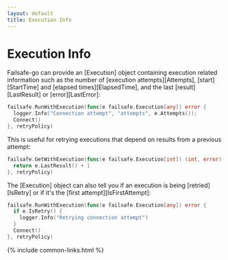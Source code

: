 ```yaml
---
layout: default
title: Execution Info
---
```


# Execution Info

Failsafe-go can provide an [Execution] object containing execution related information such as the number of [execution attempts][Attempts], [start][StartTime] and [elapsed times][ElapsedTime], and the last [result][LastResult] or [error][LastError]:

```go
failsafe.RunWithExecution(func(e failsafe.Execution[any]) error {
  logger.Info("Connection attempt", "attempts", e.Attempts());
  Connect()
}, retryPolicy)
```

This is useful for retrying executions that depend on results from a previous attempt:

```go
failsafe.GetWithExecution(func(e failsafe.Execution[int]) (int, error) {
  return e.LastResult() + 1
}, retryPolicy)
```

The [Execution] object can also tell you if an execution is being [retried][IsRetry] or if it's the [first attempt][IsFirstAttempt]:

```go
failsafe.RunWithExecution(func(e failsafe.Execution[any]) error {
  if e.IsRetry() {
    logger.Info("Retrying connection attempt")
  }
  Connect()
}, retryPolicy)
```

{% include common-links.html %}